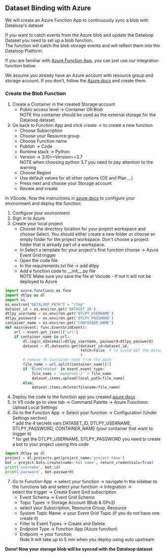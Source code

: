 ## Dataset Binding with Azure  
  
We will create an Azure Function App to continuously sync a blob with Dataloop's dataset  
  
If you want to catch events from the Azure blob and update the Dataloop Dataset you need to set up a blob function.  
The function will catch the blob storage events and will reflect them into the Dataloop Platform.  
  
If you are familiar with [Azure Function App](https://learn.microsoft.com/en-us/azure/azure-functions/create-first-function-vs-code-python), you can just use our integration function below.  
  
We assume you already have an Azure account with resource group and storage account. If you don't, follow the [Azure docs](https://learn.microsoft.com/en-us/azure/storage/common/storage-account-create) and create them.  
  
### Create the Blob Function  
1. Create a Container in the created Storage account  
   * Public access level -> Container OR Blob  
NOTE this container should be used as the external storage for the Dataloop dataset.  
2. Go back to Function App and click create -> to create a new function  
   * Choose Subscription  
   * Choose your Resource group  
   * Choose Function name  
   * Publish -> Code  
   * Runtime stack -> Python  
   * Version -> 3.10>=Version>=3.7  
   NOTE when choosing python 3.7 you need to pay attention to the warning  
   * Choose Region  
   *  Use default values for all other options (OS and Plan ...)  
   * Press next and choose your Storage account  
   * Review and create  
  
In VScode, flow the instructions in [azure docs](https://learn.microsoft.com/en-us/azure/azure-functions/create-first-function-vs-code-python) to configure your environment and deploy the function:  
1. Configure your environment  
2. Sign in to Azure  
3. Create your local project  
   * Choose the directory location for your project workspace and choose Select. You should either create a new folder or choose an empty folder for the project workspace. Don't choose a project folder that is already part of a workspace.  
   * In Select a template for your project's first function choose -> Azure Event Grid trigger  
   * Open the code file  
   * In the requirements.txt file -> add dtlpy  
   * Add a function code to \_\_init\_\_.py file  
   NOTE Make sure you save the file at Vscode - if not it will not be deployed to Azure  
  

```python
import azure.functions as func
import dtlpy as dl
import os
os.environ["DATALOOP_PATH"] = "/tmp"
dataset_id = os.environ.get('DATASET_ID')
dtlpy_username = os.environ.get('DTLPY_USERNAME')
dtlpy_password = os.environ.get('DTLPY_PASSWORD')
container_name = os.environ.get('CONTAINER_NAME')
def main(event: func.EventGridEvent):
    url = event.get_json()['url']
    if container_name in url:
        dl.login_m2m(email=dtlpy_username, password=dtlpy_password)
        dataset = dl.datasets.get(dataset_id=dataset_id,
                                  fetch=False  # to avoid GET the dataset each time
                                  )
        # remove th Container name from the path
        file_name = url.split(container_name)[1]
        if 'BlobCreated' in event.event_type:
            file_name = 'external:/' + file_name
            dataset.items.upload(local_path=file_name)
        else:
            dataset.items.delete(filename=file_name)
```
4. Deploy the code to the function app you created [azure docs](https://learn.microsoft.com/en-us/azure/azure-functions/create-first-function-vs-code-python?pivots=python-mode-configuration#deploy-the-project-to-azure)  
5. In VS code go to view tab -> Command Palette -> Azure Functions: Upload Local Settings  
6. Go to the Function App -> Select your function -> Configuration (Under Settings section)  
       * add the 4 secrets vars DATASET_ID, DTLPY_USERNAME, DTLPY_PASSWORD, CONTAINER_NAME (your container that want to trigger it)  
            * for get the DTLPY_USERNAME, DTLPY_PASSWORD you need to create a bot to your project useing this code  

```python
import dtlpy as dl
project = dl.projects.get(project_name='project name')
bot = project.bots.create(name='bot name', return_credentials=True)
print('username', bot.id)
print('password', bot.password)
```
7. Go to Function App -> select your function -> navigate in the sidebar to the functions tab and select your function -> Integration ->  
    select the trigger -> Create Event Grid subscription  
    * Event Schema -> Event Grid Schema  
    * Topic Types -> Storage Account (Blob & GPv2)  
    * select your Subscription, Resource Group, Resource  
    * System Topic Name -> your Event Grid Topic (if you do not have one create it)  
    * Filter to Event Types -> Create and Delete  
    * Endpoint Type -> Function App (Azure function)  
    * Endpoint -> your function  
Note It will take up to 5 min when you deploy using auto upstream  
  
**Done! Now your storage blob will be synced with the Dataloop dataset**  
